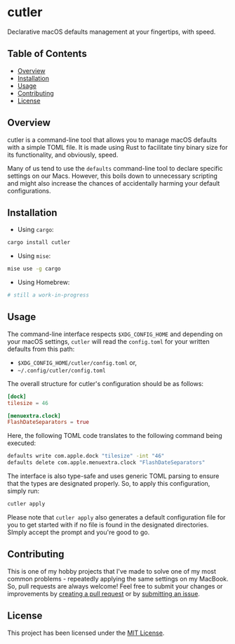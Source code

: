 # cutler

Declarative macOS defaults management at your fingertips, with speed.

## Table of Contents

- [Overview](#overview)
- [Installation](#installation)
- [Usage](#usage)
- [Contributing](#contributing)
- [License](#license)

## Overview

cutler is a command-line tool that allows you to manage macOS defaults with a
simple TOML file. It is made using Rust to facilitate tiny binary size for its
functionality, and obviously, speed.

Many of us tend to use the `defaults` command-line tool to
declare specific settings on our Macs. However, this boils down to unnecessary
scripting and might also increase the chances of accidentally harming your
default configurations.

## Installation

- Using `cargo`:

```bash
cargo install cutler
```

- Using `mise`:

```bash
mise use -g cargo
```

- Using Homebrew:

```bash
# still a work-in-progress
```

## Usage

The command-line interface respects `$XDG_CONFIG_HOME` and depending on your
macOS settings, `cutler` will read the `config.toml` for your written defaults
from this path:

- `$XDG_CONFIG_HOME/cutler/config.toml` or,
- `~/.config/cutler/config.toml`

The overall structure for cutler's configuration should be as follows:

```toml
[dock]
tilesize = 46

[menuextra.clock]
FlashDateSeparators = true
```

Here, the following TOML code translates to the following command being executed:

```bash
defaults write com.apple.dock "tilesize" -int "46"
defaults delete com.apple.menuextra.clock "FlashDateSeparators"
```

The interface is also type-safe and uses generic TOML parsing to ensure that the
types are designated properly. So, to apply this configuration, simply run:

```bash
cutler apply
```

Please note that `cutler apply` also generates a default configuration file for
you to get started with if no file is found in the designated directories.
SImply accept the prompt and you're good to go.

## Contributing

This is one of my hobby projects that I've made to solve one of my most common
problems - repeatedly applying the same settings on my MacBook. So, pull
requests are always welcome! Feel free to submit your changes or improvements by
[creating a pull request]() or by [submitting an issue]().

## License

This project has been licensed under the [MIT License](LICENSE).
